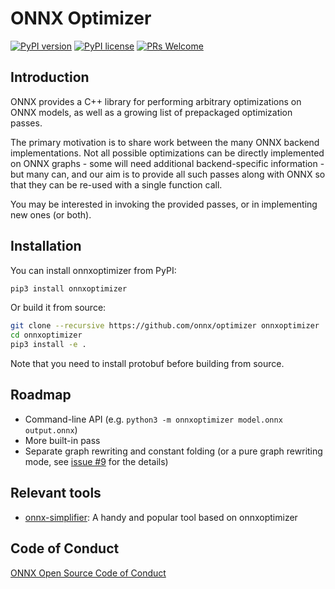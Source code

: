 <!--- SPDX-License-Identifier: Apache-2.0 -->

# ONNX Optimizer

[![PyPI version](https://img.shields.io/pypi/v/onnxoptimizer.svg)](https://pypi.python.org/pypi/onnxoptimizer/)
[![PyPI license](https://img.shields.io/pypi/l/onnxoptimizer.svg)](https://pypi.python.org/pypi/onnxoptimizer/)
[![PRs Welcome](https://img.shields.io/badge/PRs-welcome-brightgreen.svg)](https://github.com/onnx/optimizer/pulls)

## Introduction

ONNX provides a C++ library for performing arbitrary optimizations on ONNX models, as well as a growing list of prepackaged optimization passes.

The primary motivation is to share work between the many ONNX backend implementations. Not all possible optimizations can be directly implemented on ONNX graphs - some will need additional backend-specific information - but many can, and our aim is to provide all such passes along with ONNX so that they can be re-used with a single function call.

You may be interested in invoking the provided passes, or in implementing new ones (or both).

## Installation

You can install onnxoptimizer from PyPI:

```bash
pip3 install onnxoptimizer
```

Or build it from source:

```bash
git clone --recursive https://github.com/onnx/optimizer onnxoptimizer
cd onnxoptimizer
pip3 install -e .
```

Note that you need to install protobuf before building from source.

## Roadmap

* Command-line API (e.g. `python3 -m onnxoptimizer model.onnx output.onnx`)
* More built-in pass
* Separate graph rewriting and constant folding (or a pure graph rewriting mode, see [issue #9](https://github.com/onnx/optimizer/issues/9) for the details)

## Relevant tools

* [onnx-simplifier](https://github.com/daquexian/onnx-simplifier): A handy and popular tool based on onnxoptimizer

## Code of Conduct

[ONNX Open Source Code of Conduct](https://onnx.ai/codeofconduct.html)
